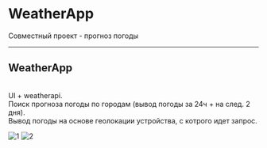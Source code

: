 # WeatherApp
Совместный проект - прогноз погоды
___
## WeatherApp
 <br/> UI + weatherapi. 
 <br/> Поиск прогноза погоды по городам (вывод погоды за 24ч + на след. 2 дня).
 <br/> Вывод погоды на основе геолокации устройства, с котрого идет запрос.
 
![1](https://user-images.githubusercontent.com/90089376/150685400-b638b50d-04cc-4c55-ba26-da426f5eb13b.jpg)
![2](https://user-images.githubusercontent.com/90089376/150685403-38c82075-836e-4876-979a-c542afc6248a.jpg)

